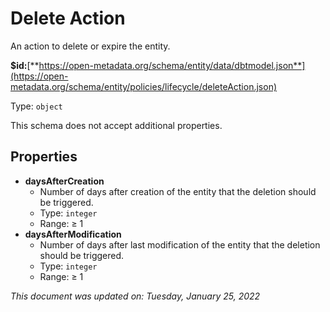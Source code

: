 # Delete Action

An action to delete or expire the entity.

**$id:**[**https://open-metadata.org/schema/entity/data/dbtmodel.json**](https://open-metadata.org/schema/entity/policies/lifecycle/deleteAction.json)

Type: `object`

This schema does not accept additional properties.

## Properties

* **daysAfterCreation**
  * Number of days after creation of the entity that the deletion should be triggered.
  * Type: `integer`
  * Range: ≥ 1
* **daysAfterModification**
  * Number of days after last modification of the entity that the deletion should be triggered.
  * Type: `integer`
  * Range: ≥ 1

_This document was updated on: Tuesday, January 25, 2022_
